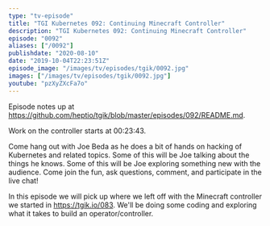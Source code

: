 ```yaml
---
type: "tv-episode"
title: "TGI Kubernetes 092: Continuing Minecraft Controller"
description: "TGI Kubernetes 092: Continuing Minecraft Controller"
episode: "0092"
aliases: ["/0092"]
publishdate: "2020-08-10"
date: "2019-10-04T22:23:51Z"
episode_image: "/images/tv/episodes/tgik/0092.jpg"
images: ["/images/tv/episodes/tgik/0092.jpg"]
youtube: "pzXyZXcFa7o"
---
```


Episode notes up at https://github.com/heptio/tgik/blob/master/episodes/092/README.md.

Work on the controller starts at 00:23:43.

Come hang out with Joe Beda as he does a bit of hands on hacking of Kubernetes and related topics. Some of this will be Joe talking about the things he knows. Some of this will be Joe exploring something new with the audience. Come join the fun, ask questions, comment, and participate in the live chat!

In this episode we will pick up where we left off with the Minecraft controller we started in https://tgik.io/083.  We&#39;ll be doing some coding and exploring what it takes to build an operator/controller.

